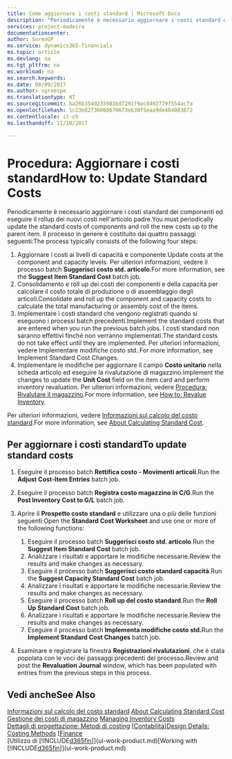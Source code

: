 ```yaml
---
title: Come aggiornare i costi standard | Microsoft Docs
description: "Periodicamente è necessario aggiornare i costi standard dei componenti ed eseguire il rollup dei nuovi costi nell'articolo padre."
services: project-madeira
documentationcenter: 
author: SorenGP
ms.service: dynamics365-financials
ms.topic: article
ms.devlang: na
ms.tgt_pltfrm: na
ms.workload: na
ms.search.keywords: 
ms.date: 08/09/2017
ms.author: sgroespe
ms.translationtype: HT
ms.sourcegitcommit: ba26b354d235981bd7291f9ac6402779f554ac7a
ms.openlocfilehash: 1c23e82736060670673e630f5eaa9de484083872
ms.contentlocale: it-ch
ms.lasthandoff: 11/10/2017

---
```

# <a name="how-to-update-standard-costs"></a><span data-ttu-id="68cb5-103">Procedura: Aggiornare i costi standard</span><span class="sxs-lookup"><span data-stu-id="68cb5-103">How to: Update Standard Costs</span></span>
<span data-ttu-id="68cb5-104">Periodicamente è necessario aggiornare i costi standard dei componenti ed eseguire il rollup dei nuovi costi nell'articolo padre.</span><span class="sxs-lookup"><span data-stu-id="68cb5-104">You must periodically update the standard costs of components and roll the new costs up to the parent item.</span></span> <span data-ttu-id="68cb5-105">Il processo in genere è costituito dai quattro passaggi seguenti:</span><span class="sxs-lookup"><span data-stu-id="68cb5-105">The process typically consists of the following four steps:</span></span>  

1.  <span data-ttu-id="68cb5-106">Aggiornare i costi ai livelli di capacità e componente.</span><span class="sxs-lookup"><span data-stu-id="68cb5-106">Update costs at the component and capacity levels.</span></span> <span data-ttu-id="68cb5-107">Per ulteriori informazioni, vedere il processo batch **Suggerisci costo std. articolo**.</span><span class="sxs-lookup"><span data-stu-id="68cb5-107">For more information, see the **Suggest Item Standard Cost** batch job.</span></span>  
2.  <span data-ttu-id="68cb5-108">Consolidamento e roll up dei costi dei componenti e della capacità per calcolare il costo totale di produzione o di assemblaggio degli articoli.</span><span class="sxs-lookup"><span data-stu-id="68cb5-108">Consolidate and roll up the component and capacity costs to calculate the total manufacturing or assembly cost of the items.</span></span>  
3.  <span data-ttu-id="68cb5-109">Implementare i costi standard che vengono registrati quando si eseguono i processi batch precedenti.</span><span class="sxs-lookup"><span data-stu-id="68cb5-109">Implement the standard costs that are entered when you run the previous batch jobs.</span></span> <span data-ttu-id="68cb5-110">I costi standard non saranno effettivi finché non verranno implementati.</span><span class="sxs-lookup"><span data-stu-id="68cb5-110">The standard costs do not take effect until they are implemented.</span></span> <span data-ttu-id="68cb5-111">Per ulteriori informazioni, vedere Implementare modifiche costo std..</span><span class="sxs-lookup"><span data-stu-id="68cb5-111">For more information, see Implement Standard Cost Changes.</span></span>  
4.  <span data-ttu-id="68cb5-112">Implementare le modifiche per aggiornare il campo **Costo unitario** nella scheda articolo ed eseguire la rivalutazione di magazzino.</span><span class="sxs-lookup"><span data-stu-id="68cb5-112">Implement the changes to update the **Unit Cost** field on the item card and perform inventory revaluation.</span></span> <span data-ttu-id="68cb5-113">Per ulteriori informazioni, vedere [Procedura: Rivalutare il magazzino](inventory-how-revalue-inventory.md).</span><span class="sxs-lookup"><span data-stu-id="68cb5-113">For more information, see [How to: Revalue Inventory](inventory-how-revalue-inventory.md).</span></span>  

<span data-ttu-id="68cb5-114">Per ulteriori informazioni, vedere [Informazioni sul calcolo del costo standard](finance-about-calculating-standard-cost.md).</span><span class="sxs-lookup"><span data-stu-id="68cb5-114">For more information, see [About Calculating Standard Cost](finance-about-calculating-standard-cost.md).</span></span>  
## <a name="to-update-standard-costs"></a><span data-ttu-id="68cb5-115">Per aggiornare i costi standard</span><span class="sxs-lookup"><span data-stu-id="68cb5-115">To update standard costs</span></span>  
1.  <span data-ttu-id="68cb5-116">Eseguire il processo batch **Rettifica costo - Movimenti articoli**.</span><span class="sxs-lookup"><span data-stu-id="68cb5-116">Run the **Adjust Cost-Item Entries** batch job.</span></span>  
2.  <span data-ttu-id="68cb5-117">Eseguire il processo batch **Registra costo magazzino in C/G**.</span><span class="sxs-lookup"><span data-stu-id="68cb5-117">Run the **Post Inventory Cost to G/L** batch job.</span></span>  
3.  <span data-ttu-id="68cb5-118">Aprire il **Prospetto costo standard** e utilizzare una o più delle funzioni seguenti:</span><span class="sxs-lookup"><span data-stu-id="68cb5-118">Open the **Standard Cost Worksheet** and use one or more of the following functions:</span></span>  

    1.  <span data-ttu-id="68cb5-119">Eseguire il processo batch **Suggerisci costo std. articolo**.</span><span class="sxs-lookup"><span data-stu-id="68cb5-119">Run the **Suggest Item Standard Cost** batch job.</span></span>  
    2.  <span data-ttu-id="68cb5-120">Analizzare i risultati e apportare le modifiche necessarie.</span><span class="sxs-lookup"><span data-stu-id="68cb5-120">Review the results and make changes as necessary.</span></span>  
    3.  <span data-ttu-id="68cb5-121">Eseguire il processo batch **Suggerisci costo standard capacità**.</span><span class="sxs-lookup"><span data-stu-id="68cb5-121">Run the **Suggest Capacity Standard Cost** batch job.</span></span>  
    4.  <span data-ttu-id="68cb5-122">Analizzare i risultati e apportare le modifiche necessarie.</span><span class="sxs-lookup"><span data-stu-id="68cb5-122">Review the results and make changes as necessary.</span></span>
    5. <span data-ttu-id="68cb5-123">Eseguire il processo batch **Roll up del costo standard**.</span><span class="sxs-lookup"><span data-stu-id="68cb5-123">Run the **Roll Up Standard Cost** batch job.</span></span>
    6.  <span data-ttu-id="68cb5-124">Analizzare i risultati e apportare le modifiche necessarie.</span><span class="sxs-lookup"><span data-stu-id="68cb5-124">Review the results and make changes as necessary.</span></span>
    7.  <span data-ttu-id="68cb5-125">Eseguire il processo batch **Implementa modifiche costo std.**</span><span class="sxs-lookup"><span data-stu-id="68cb5-125">Run the **Implement Standard Cost Changes** batch job.</span></span>  
4.  <span data-ttu-id="68cb5-126">Esaminare e registrare la finestra **Registrazioni rivalutazioni**, che è stata popolata con le voci dei passaggi precedenti del processo.</span><span class="sxs-lookup"><span data-stu-id="68cb5-126">Review and post the **Revaluation Journal** window, which has been populated with entries from the previous steps in this process.</span></span>  

## <a name="see-also"></a><span data-ttu-id="68cb5-127">Vedi anche</span><span class="sxs-lookup"><span data-stu-id="68cb5-127">See Also</span></span>  
 <span data-ttu-id="68cb5-128">[Informazioni sul calcolo del costo standard](finance-about-calculating-standard-cost.md) </span><span class="sxs-lookup"><span data-stu-id="68cb5-128">[About Calculating Standard Cost](finance-about-calculating-standard-cost.md) </span></span>  
 <span data-ttu-id="68cb5-129">[Gestione dei costi di magazzino](finance-manage-inventory-costs.md) </span><span class="sxs-lookup"><span data-stu-id="68cb5-129">[Managing Inventory Costs](finance-manage-inventory-costs.md) </span></span>  
 <span data-ttu-id="68cb5-130">[Dettagli di progettazione: Metodi di costing](design-details-costing-methods.md) [[Contabilità](finance.md)]</span><span class="sxs-lookup"><span data-stu-id="68cb5-130">[Design Details: Costing Methods](design-details-costing-methods.md) [[Finance](finance.md)</span></span>  
 <span data-ttu-id="68cb5-131">[Utilizzo di [!INCLUDE[d365fin](includes/d365fin_md.md)]](ui-work-product.md)</span><span class="sxs-lookup"><span data-stu-id="68cb5-131">[Working with [!INCLUDE[d365fin](includes/d365fin_md.md)]](ui-work-product.md)</span></span>  


